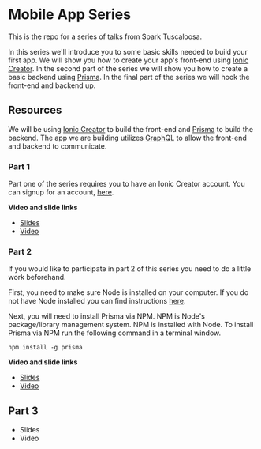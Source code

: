 # Mobile App Series

This is the repo for a series of talks from Spark Tuscaloosa.

In this series we'll introduce you to some basic skills needed to build your first app. We will show you how to create your app's front-end using [Ionic Creator](https://creator.ionic.io/). In the second part of the series we will show you how to create a basic backend using [Prisma](https://www.prisma.io/). In the final part of the series we will hook the front-end and backend up.

## Resources

We will be using [Ionic Creator](https://creator.ionic.io/) to build the front-end and [Prisma](https://www.prisma.io/) to build the backend. The app we are building utilizes [GraphQL](https://www.graphql.com/) to allow the front-end and backend to communicate.


### Part 1

Part one of the series requires you to have an Ionic Creator account. You can signup for an account, [here](https://creator.ionic.io/).

**Video and slide links**

- [Slides](https://docs.google.com/presentation/d/1HmW5qfRRk68GWMqCIkAeMSYShpXU89UAqnUGFCbB0e0/edit?usp=sharing)
- [Video](https://youtu.be/Xoj5nNQoOYI)

### Part 2

If you would like to participate in part 2 of this series you need to do a little work beforehand. 

First, you need to make sure Node is installed on your computer. If you do not have Node installed you can find instructions [here](https://nodejs.org/en/).

Next, you will need to install Prisma via NPM. NPM is Node's package/library management system. NPM is installed with Node. To install Prisma via NPM run the following command in a terminal window.

```
npm install -g prisma 
```

**Video and slide links**

- [Slides](https://docs.google.com/presentation/d/1iEO3FqshI_dH-cv3HHxHEWQfJmN0xxdtIIOcOUTKe20/edit?usp=sharing)
- [Video](#)


## Part 3

- Slides
- Video
